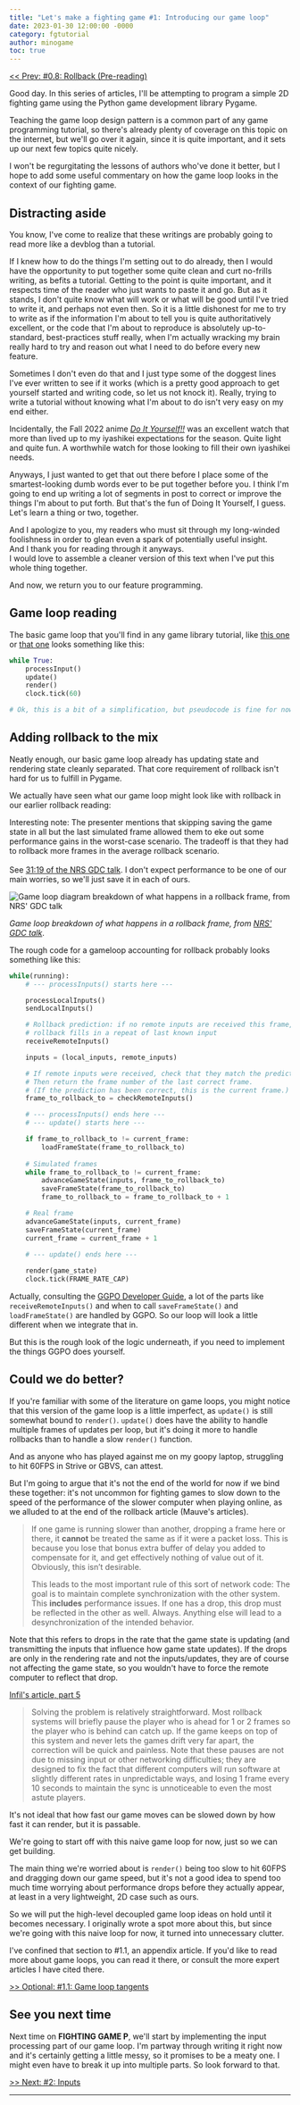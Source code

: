 ```yaml
---
title: "Let's make a fighting game #1: Introducing our game loop"
date: 2023-01-30 12:00:00 -0000
category: fgtutorial
author: minogame
toc: true
---
```


[<< Prev: #0.8: Rollback (Pre-reading)](/fgtutorial/2023/01/27/article0-8-rollback-prep.html)

Good day. In this series of articles, I'll be attempting to program a simple 2D
fighting game using the Python game development library Pygame.

Teaching the game loop design pattern is a common part of any game programming tutorial,
so there's already plenty of coverage on this topic on the internet,
but we'll go over it again, since it is quite important, and it sets up our next few
topics quite nicely.

I won't be regurgitating the lessons of authors who've done it better, but I hope to
add some useful commentary on how the game loop looks in the context of our fighting game.

<!--more-->

## Distracting aside

You know, I've come to realize that these writings are probably going to read more like a devblog than a tutorial.

If I knew how to do the things I'm setting out to do already, then I would have the opportunity to
put together some quite clean and curt no-frills writing, as befits a tutorial. Getting to the point
is quite important, and it respects time of the reader who just wants to paste it and go. But as
it stands, I don't quite know what will work or what will be good until I've tried to write it,
and perhaps not even then. So it is a little dishonest for me to try to write as if the information
I'm about to tell you is quite authoritatively excellent, or the code that I'm about to reproduce
is absolutely up-to-standard, best-practices stuff really, when I'm actually wracking my brain really
hard to try and reason out what I need to do before every new feature.

Sometimes I don't even do that
and I just type some of the doggest lines I've ever written to see if it works (which is a pretty good
approach to get yourself started and writing code, so let us not knock it). Really, trying to write a
tutorial without knowing what I'm about to do isn't very easy on my end either.

<aside>
Incidentally, the Fall 2022 anime <a href="https://en.wikipedia.org/wiki/Do_It_Yourself!!"><i>Do It Yourself!!</i></a>
was an excellent watch that more than lived up to my iyashikei expectations for the season.
Quite light and quite fun. A worthwhile watch for those looking to fill their own iyashikei needs.
</aside>

Anyways, I just wanted to get that out there before I place some of the smartest-looking dumb words ever
to be put together before you. I think I'm going to end up writing a lot of segments in post to correct
or improve the things I'm about to put forth. But that's the fun of Doing It Yourself, I guess. Let's learn a thing or two, together.

And I apologize to you, my readers who must sit through my long-winded foolishness in order to glean
even a spark of potentially useful insight.  
And I thank you for reading through it anyways.  
I would love to assemble a cleaner version of this text when I've put this whole thing together.

And now, we return you to our feature programming.

## Game loop reading

The basic game loop that you'll find in any game library tutorial, like
[this one](https://www.patternsgameprog.com/discover-python-and-patterns-8-game-loop-pattern)
or [that one](https://coderslegacy.com/python/display-fps-pygame/)
looks something like this:

```python
while True:
    processInput()
    update()
    render()
    clock.tick(60)

# Ok, this is a bit of a simplification, but pseudocode is fine for now.
```

## Adding rollback to the mix

Neatly enough, our basic game loop already has updating state and rendering state cleanly separated.
That core requirement of rollback isn't hard for us to fulfill in Pygame.

We actually have seen what our game loop might look like with rollback in our earlier rollback reading:

<aside>
Interesting note: The presenter mentions that skipping saving the game state in all but the last simulated frame
allowed them to eke out some performance gains in the worst-case scenario.
The tradeoff is that they had to rollback more frames in the average rollback scenario.
<br>
<br>
See <a href="https://youtu.be/7jb0FOcImdg?t=1879">31:19 of the NRS GDC talk</a>.
I don't expect performance to be one of our main worries, so we'll just save it in each of ours.
</aside>

![Game loop diagram breakdown of what happens in a rollback frame, from NRS' GDC talk](/assets/images/article1/nrs-gameloop-tick-diagram.png)

*Game loop breakdown of what happens in a rollback frame, from [NRS' GDC talk](https://youtu.be/7jb0FOcImdg?t=1412)*.

The rough code for a gameloop accounting for rollback probably looks something like this:

```python
while(running):
    # --- processInputs() starts here ---

    processLocalInputs()
    sendLocalInputs()

    # Rollback prediction: if no remote inputs are received this frame,
    # rollback fills in a repeat of last known input
    receiveRemoteInputs()

    inputs = (local_inputs, remote_inputs)

    # If remote inputs were received, check that they match the prediction.
    # Then return the frame number of the last correct frame.
    # (If the prediction has been correct, this is the current frame.)
    frame_to_rollback_to = checkRemoteInputs()

    # --- processInputs() ends here ---
    # --- update() starts here ---

    if frame_to_rollback_to != current_frame:
        loadFrameState(frame_to_rollback_to)
    
    # Simulated frames
    while frame_to_rollback_to != current_frame:
        advanceGameState(inputs, frame_to_rollback_to)
        saveFrameState(frame_to_rollback_to)
        frame_to_rollback_to = frame_to_rollback_to + 1

    # Real frame
    advanceGameState(inputs, current_frame)
    saveFrameState(current_frame)
    current_frame = current_frame + 1

    # --- update() ends here ---
    
    render(game_state)
    clock.tick(FRAME_RATE_CAP) 
```

Actually, consulting the
[GGPO Developer Guide](https://github.com/pond3r/ggpo/blob/master/doc/DeveloperGuide.md#synchronizing-local-and-remote-inputs),
a lot of the parts like `receiveRemoteInputs()` and when to call `saveFrameState()` and `loadFrameState()` are handled by GGPO.
So our loop will look a little different when we integrate that in.

But this is the rough look of the logic underneath, if you need to implement the things GGPO does yourself.

## Could we do better?

If you're familiar with some of the literature on game loops, you might notice that
this version of the game loop is a little imperfect, as `update()` is still
somewhat bound to `render()`. `update()` does have the ability to handle multiple frames of updates per loop,
but it's doing it more to handle rollbacks than to handle a slow `render()` function.

<aside>
And as anyone who has played against me on my goopy laptop, struggling to hit 60FPS in Strive or GBVS, can attest.
</aside>

But I'm going to argue that it's not the end of the world for now if we bind these together:
it's not uncommon for fighting games to slow down to the speed of the performance of the slower computer
when playing online, as we alluded to at the end of the rollback article (Mauve's articles).

> If one game is running slower than another, dropping a frame here or there, it **cannot** be treated the same as if it were a packet loss. This is because you lose that bonus extra buffer of delay you added to compensate for it, and get effectively nothing of value out of it. Obviously, this isn’t desirable.
>
> This leads to the most important rule of this sort of network code: The goal is to maintain complete synchronization with the other system. This **includes** performance issues. If one has a drop, this drop must be reflected in the other as well. Always. Anything else will lead to a desynchronization of the intended behavior.

Note that this refers to drops in the rate that the game state is updating
(and transmitting the inputs that influence how game state updates).
If the drops are only in the rendering rate and not the inputs/updates, they are of course not affecting the game state,
so you wouldn't have to force the remote computer to reflect that drop.

[Infil's article, part 5](https://words.infil.net/w02-netcode-p5.html)

> Solving the problem is relatively straightforward. Most rollback systems will briefly pause the player who is ahead for 1 or 2 frames so the player who is behind can catch up. If the game keeps on top of this system and never lets the games drift very far apart, the correction will be quick and painless. Note that these pauses are not due to missing input or other networking difficulties; they are designed to fix the fact that different computers will run software at slightly different rates in unpredictable ways, and losing 1 frame every 10 seconds to maintain the sync is unnoticeable to even the most astute players.

It's not ideal that how fast our game moves can be slowed down by how fast it can render,
but it is passable.

We're going to start off with this naive game loop for now, just so we can get building.

The main thing we're worried about is `render()` being too slow to hit 60FPS and dragging down our game speed,
but it's not a good idea to spend too much time worrying about performance drops before they actually appear,
at least in a very lightweight, 2D case such as ours.

So we will put the high-level decoupled game loop ideas on hold until it becomes necessary.
I originally wrote a spot more about this, but since we're going with this naive loop for now,
it turned into unnecessary clutter.

I've confined that section to #1.1, an appendix article.
If you'd like to read more about game loops, you can read it there, or consult the
more expert articles I have cited there.

<a href="/fgtutorial/2023/01/31/article1-1-gameloop-tangents.html" align="right"> >> Optional: #1.1: Game loop tangents</a>

## See you next time

Next time on <b>FIGHTING GAME P</b>, we'll start by implementing the input processing part of our game loop.
I'm partway through writing it right now and it's certainly getting a little messy, so it promises to be a meaty one.
I might even have to break it up into multiple parts. So look forward to that.

<a href="/fgtutorial/2023/02/06/article2-inputs.html" align="right"> >> Next: #2: Inputs</a>

---

